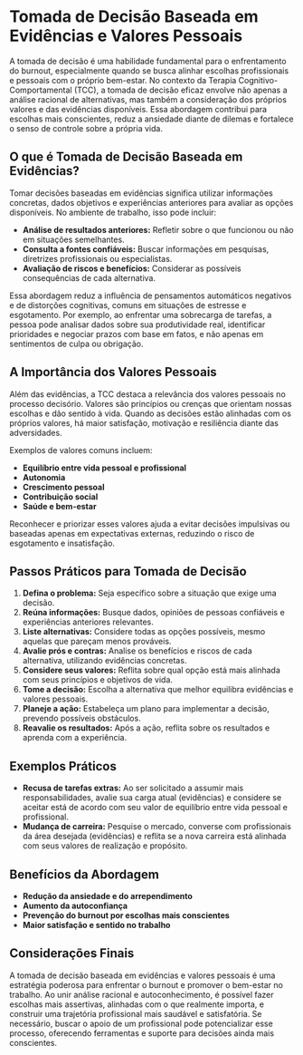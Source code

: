 # Tomada de Decisão Baseada em Evidências e Valores Pessoais

A tomada de decisão é uma habilidade fundamental para o enfrentamento do burnout, especialmente quando se busca alinhar escolhas profissionais e pessoais com o próprio bem-estar. No contexto da Terapia Cognitivo-Comportamental (TCC), a tomada de decisão eficaz envolve não apenas a análise racional de alternativas, mas também a consideração dos próprios valores e das evidências disponíveis. Essa abordagem contribui para escolhas mais conscientes, reduz a ansiedade diante de dilemas e fortalece o senso de controle sobre a própria vida.

## O que é Tomada de Decisão Baseada em Evidências?

Tomar decisões baseadas em evidências significa utilizar informações concretas, dados objetivos e experiências anteriores para avaliar as opções disponíveis. No ambiente de trabalho, isso pode incluir:

- **Análise de resultados anteriores:** Refletir sobre o que funcionou ou não em situações semelhantes.
- **Consulta a fontes confiáveis:** Buscar informações em pesquisas, diretrizes profissionais ou especialistas.
- **Avaliação de riscos e benefícios:** Considerar as possíveis consequências de cada alternativa.

Essa abordagem reduz a influência de pensamentos automáticos negativos e de distorções cognitivas, comuns em situações de estresse e esgotamento. Por exemplo, ao enfrentar uma sobrecarga de tarefas, a pessoa pode analisar dados sobre sua produtividade real, identificar prioridades e negociar prazos com base em fatos, e não apenas em sentimentos de culpa ou obrigação.

## A Importância dos Valores Pessoais

Além das evidências, a TCC destaca a relevância dos valores pessoais no processo decisório. Valores são princípios ou crenças que orientam nossas escolhas e dão sentido à vida. Quando as decisões estão alinhadas com os próprios valores, há maior satisfação, motivação e resiliência diante das adversidades.

Exemplos de valores comuns incluem:

- **Equilíbrio entre vida pessoal e profissional**
- **Autonomia**
- **Crescimento pessoal**
- **Contribuição social**
- **Saúde e bem-estar**

Reconhecer e priorizar esses valores ajuda a evitar decisões impulsivas ou baseadas apenas em expectativas externas, reduzindo o risco de esgotamento e insatisfação.

## Passos Práticos para Tomada de Decisão

1. **Defina o problema:** Seja específico sobre a situação que exige uma decisão.
2. **Reúna informações:** Busque dados, opiniões de pessoas confiáveis e experiências anteriores relevantes.
3. **Liste alternativas:** Considere todas as opções possíveis, mesmo aquelas que pareçam menos prováveis.
4. **Avalie prós e contras:** Analise os benefícios e riscos de cada alternativa, utilizando evidências concretas.
5. **Considere seus valores:** Reflita sobre qual opção está mais alinhada com seus princípios e objetivos de vida.
6. **Tome a decisão:** Escolha a alternativa que melhor equilibra evidências e valores pessoais.
7. **Planeje a ação:** Estabeleça um plano para implementar a decisão, prevendo possíveis obstáculos.
8. **Reavalie os resultados:** Após a ação, reflita sobre os resultados e aprenda com a experiência.

## Exemplos Práticos

- **Recusa de tarefas extras:** Ao ser solicitado a assumir mais responsabilidades, avalie sua carga atual (evidências) e considere se aceitar está de acordo com seu valor de equilíbrio entre vida pessoal e profissional.
- **Mudança de carreira:** Pesquise o mercado, converse com profissionais da área desejada (evidências) e reflita se a nova carreira está alinhada com seus valores de realização e propósito.

## Benefícios da Abordagem

- **Redução da ansiedade e do arrependimento**
- **Aumento da autoconfiança**
- **Prevenção do burnout por escolhas mais conscientes**
- **Maior satisfação e sentido no trabalho**

## Considerações Finais

A tomada de decisão baseada em evidências e valores pessoais é uma estratégia poderosa para enfrentar o burnout e promover o bem-estar no trabalho. Ao unir análise racional e autoconhecimento, é possível fazer escolhas mais assertivas, alinhadas com o que realmente importa, e construir uma trajetória profissional mais saudável e satisfatória. Se necessário, buscar o apoio de um profissional pode potencializar esse processo, oferecendo ferramentas e suporte para decisões ainda mais conscientes.